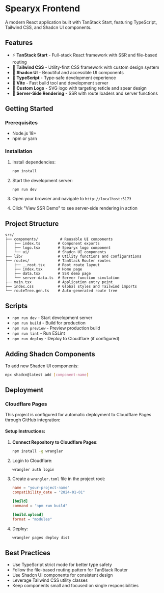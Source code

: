 # Spearyx Frontend

A modern React application built with TanStack Start, featuring TypeScript, Tailwind CSS, and Shadcn UI components.

## Features

- ⚡ **TanStack Start** - Full-stack React framework with SSR and file-based routing
- 🎨 **Tailwind CSS** - Utility-first CSS framework with custom design system
- 🧩 **Shadcn UI** - Beautiful and accessible UI components
- 🔧 **TypeScript** - Type-safe development experience
- 🚀 **Vite** - Fast build tool and development server
- 🎯 **Custom Logo** - SVG logo with targeting reticle and spear design
- 🔄 **Server-Side Rendering** - SSR with route loaders and server functions

## Getting Started

### Prerequisites

- Node.js 18+
- npm or yarn

### Installation

1. Install dependencies:

   ```bash
   npm install
   ```

2. Start the development server:

   ```bash
   npm run dev
   ```

3. Open your browser and navigate to `http://localhost:5173`

4. Click "View SSR Demo" to see server-side rendering in action

## Project Structure

```plaintext
src/
├── components/          # Reusable UI components
│   ├── index.ts        # Component exports
│   ├── logo.tsx        # Spearyx logo component
│   └── ui/             # Shadcn UI components
├── lib/                # Utility functions and configurations
├── routes/             # TanStack Router routes
│   ├── __root.tsx      # Root route layout
│   ├── index.tsx       # Home page
│   ├── data.tsx        # SSR demo page
│   └── server-data.ts  # Server function simulation
├── main.tsx            # Application entry point
├── index.css           # Global styles and Tailwind imports
└── routeTree.gen.ts    # Auto-generated route tree
```

## Scripts

- `npm run dev` - Start development server
- `npm run build` - Build for production
- `npm run preview` - Preview production build
- `npm run lint` - Run ESLint
- `npm run deploy` - Deploy to Cloudflare (if configured)

## Adding Shadcn Components

To add new Shadcn UI components:

```bash
npx shadcn@latest add [component-name]
```

## Deployment

### Cloudflare Pages

This project is configured for automatic deployment to Cloudflare Pages through GitHub integration:

#### Setup Instructions:

1. **Connect Repository to Cloudflare Pages:**

   ```bash
   npm install -g wrangler
   ```

2. Login to Cloudflare:

   ```bash
   wrangler auth login
   ```

3. Create a `wrangler.toml` file in the project root:

   ```toml
   name = "your-project-name"
   compatibility_date = "2024-01-01"

   [build]
   command = "npm run build"

   [build.upload]
   format = "modules"
   ```

4. Deploy:

   ```bash
   wrangler pages deploy dist
   ```

## Best Practices

- Use TypeScript strict mode for better type safety
- Follow the file-based routing pattern for TanStack Router
- Use Shadcn UI components for consistent design
- Leverage Tailwind CSS utility classes
- Keep components small and focused on single responsibilities
